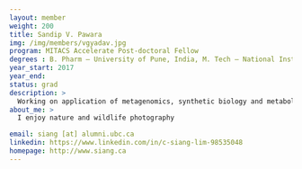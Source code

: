 ```yaml
---
layout: member
weight: 200
title: Sandip V. Pawara
img: /img/members/vgyadav.jpg
program: MITACS Accelerate Post-doctoral Fellow
degrees : B. Pharm – University of Pune, India, M. Tech – National Institute of Pharmaceutical Education and Research, Punjab, India Research Scientist – Bioplus Lifesciences, India PhD (Tech) – Institute of Chemical Technology, Mumbai, India
year_start: 2017
year_end:
status: grad
description: >
  Working on application of metagenomics, synthetic biology and metabolic engineering for development of pharmaceuticals and biotechnological product
about_me: >
  I enjoy nature and wildlife photography

email: siang [at] alumni.ubc.ca
linkedin: https://www.linkedin.com/in/c-siang-lim-98535048
homepage: http://www.siang.ca 
---
```

